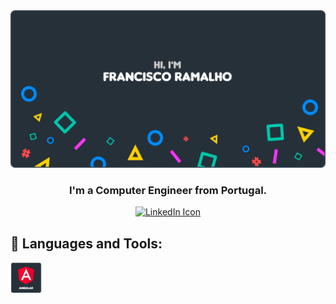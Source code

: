 <img src="https://raw.githubusercontent.com/FRamalh0/FRamalh0/main/img/github_hi.png">
<h3 align="center">I'm a Computer Engineer from Portugal.</h3>

<div align="center">
    <a href="https://linkedin.com/in/francisco-lapão-ramalho-8b882616b"><img src="https://img.shields.io/badge/LinkedIn-0077B5?style=for-the-badge&logo=linkedin&logoColor=white" alt="LinkedIn Icon"></a>
</div>

## 🚀 Languages and Tools:

<div> 
    <a width="60" height="60">
        <img width="50" height="50" src="https://raw.githubusercontent.com/FRamalh0/FRamalh0/main/img/angular.png" alt="Angular"/>
    </a>
</div>

